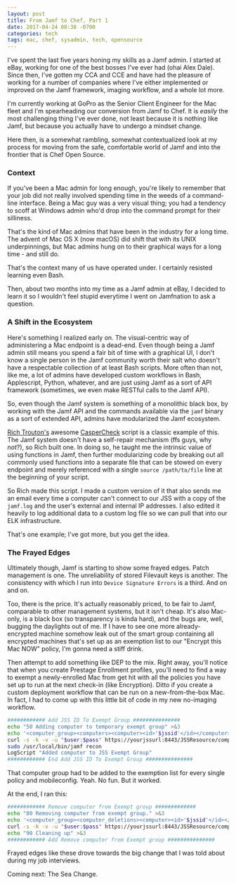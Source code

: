 ```yaml
---
layout: post
title: From Jamf to Chef, Part 1
date: 2017-04-24 00:38 -0700
categories: tech
tags: mac, chef, sysadmin, tech, opensource
---
```


I've spent the last five years honing my skills as a Jamf admin. I started at eBay, working for one of the best bosses I've ever had (ohai Alex Dale). Since then, I've gotten my CCA and CCE and have had the pleasure of working for a number of companies where I've either implemented or improved on the Jamf framework, imaging workflow, and a whole lot more.

I'm currently working at GoPro as the Senior Client Engineer for the Mac fleet and I'm spearheading our conversion from  Jamf to Chef. It is _easily_ the most challenging thing I've ever done, not least because it is nothing like Jamf, but because you actually have to undergo a mindset change.

Here then, is a somewhat rambling, somewhat contextualized look at my process for moving from the safe, comfortable world of Jamf and into the frontier that is Chef Open Source.
<!-- more -->

### Context
If you've been a Mac admin for long enough, you're likely to remember that your job did not really involved spending time in the weeds of a command-line interface. Being a Mac guy was a very visual thing; you had a tendency to scoff at Windows admin who'd drop into the command prompt for their silliness.

That's the kind of Mac admins that have been in the industry for a long time. The advent of Mac OS X (now macOS) did shift that with its UNIX underpinnings, but Mac admins hung on to their graphical ways for a long time - and still do.

That's the context many of us have operated under. I certainly resisted learning even Bash.

Then, about two months into my time as a Jamf admin at eBay, I decided to learn it so I wouldn't feel stupid everytime I went on Jamfnation to ask a question.

### A Shift in the Ecosystem
Here's something I realized early on. The visual-centric way of administering a Mac endpoint is a dead-end. Even though being a Jamf admin still means you spend a fair bit of time  with a graphical UI, I don't know a single person in the Jamf community worth their salt who doesn't have a respectable collection of at least Bash scripts. More often than not, like me, a lot of admins have developed custom workflows in Bash, Applescript, Python, whatever, and are just using Jamf as a sort of API framework (sometimes, we even make RESTful calls to the Jamf API).

So, even though the Jamf system is something of a monolithic black box, by working with the Jamf API and the commands available via the `jamf` binary as a sort of extended API, admins have modularized the Jamf ecosystem.

[Rich Trouton's](http://derflounder.com) awesome [CasperCheck](https://github.com/rtrouton/CasperCheck) script is a classic example of this. The Jamf system doesn't have a self-repair mechanism (ffs guys, why _not_?), so Rich built one. In doing so, he taught me the intrinsic value of using functions in Jamf, then further modularizing code by breaking out all commonly used functions into a separate file that can be stowed on every endpoint and merely referenced with a single `source /path/to/file` line at the beginning of your script.

So Rich made this script. I made a custom version of it that also sends me an email every time a computer can't connect to our JSS with a copy of the `jamf.log` and the user's external and internal IP addresses. I also edited it heavily to log additional data to a custom log file so we can pull that into our ELK infrastructure.

That's one example; I've got more, but you get the idea.

### The Frayed Edges
Ultimately though, Jamf is starting to show some frayed edges. Patch management is one. The unreliability of stored Filevault keys is another. The consistency with which I run into `Device Signature Errors` is a third. And on and on.

Too, there is the price. It's actually reasonably priced, to be fair to Jamf, comparable to other management systems, but it isn't cheap. It's also Mac-only, is a black box (so transparency is kinda hard), and the bugs are, well, bugging the daylights out of me. If I have to see one more already-encrypted machine somehow leak out of the smart group containing all encrypted machines that's set up as an exemption list to our "Encrypt this Mac NOW" policy, I'm gonna need a stiff drink.

Then attempt to add something like DEP to the mix. Right away, you'll notice that when you create Prestage Enrollment profiles, you'll need to find a way to exempt a newly-enrolled Mac from get hit with all the policies you have set up to run at the next check-in (like Encryption). Ditto if you create a custom deployment workflow that can be run on a new-from-the-box Mac. In fact, I had to come up with this little bit of code in my new no-imaging workflow.

```bash
############ Add JSS ID To Exempt Group ###############
echo "50 Adding computer to temporary exempt group" >&3
echo '<computer_group><computers><computer><id>'$jssid'</id></computer></computers></computer_group>' > "/private/tmp/addtogroup.xml"
curl -s -k -v -u "$user:$pass" https://yourjssurl:8443/JSSResource/computergroups/id/XX -X PUT -T "/private/tmp/addtogroup.xml"
sudo /usr/local/bin/jamf recon
LogScript "Added computer to JSS Exempt Group"
############ End Add JSS ID To Exempt Group ###############
```

That computer group had to be added to the exemption list for every single policy and mobileconfig. Yeah. No fun. But it worked.

At the end, I ran this:

```bash
############ Remove computer from Exempt group #############
echo "80 Removing computer from exempt group." >&3
echo '<computer_group><computer_deletions><computer><id>'$jssid'</id></computer></computer_deletions></computer_group>' > "/private/tmp/removefromgroup.xml"
curl -s -k -v -u "$user:$pass" https://yourjssurl:8443/JSSResource/computergroups/id/xx -X PUT -T "/private/tmp/removefromgroup.xml"
echo "90 Cleaning up" >&3
############ Add Remove computer from Exempt group ###############
```

Frayed edges like these drove towards the big change that I was told about during my job interviews.

Coming next: The Sea Change.
